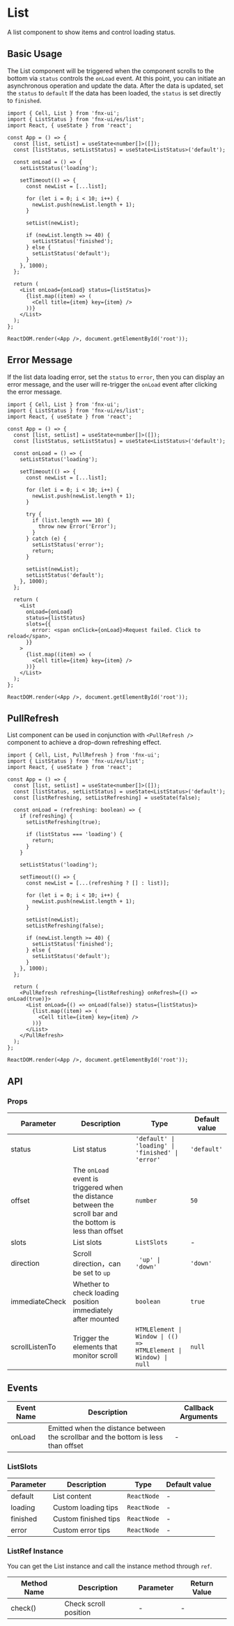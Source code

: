 # List

A list component to show items and control loading status.

## Basic Usage

The List component will be triggered when the component scrolls to the bottom via `status` controls the `onLoad` event. At this point, you can initiate an asynchronous operation and update the data. After the data is updated, set the `status` to `default` If the data has been loaded, the `status` is set directly to `finished`.

```tsx
import { Cell, List } from 'fnx-ui';
import { ListStatus } from 'fnx-ui/es/list';
import React, { useState } from 'react';

const App = () => {
  const [list, setList] = useState<number[]>([]);
  const [listStatus, setListStatus] = useState<ListStatus>('default');

  const onLoad = () => {
    setListStatus('loading');

    setTimeout(() => {
      const newList = [...list];

      for (let i = 0; i < 10; i++) {
        newList.push(newList.length + 1);
      }

      setList(newList);

      if (newList.length >= 40) {
        setListStatus('finished');
      } else {
        setListStatus('default');
      }
    }, 1000);
  };

  return (
    <List onLoad={onLoad} status={listStatus}>
      {list.map((item) => (
        <Cell title={item} key={item} />
      ))}
    </List>
  );
};

ReactDOM.render(<App />, document.getElementById('root'));
```

## Error Message

If the list data loading error, set the `status` to `error`, then you can display an error message, and the user will re-trigger the `onLoad` event after clicking the error message.

```tsx
import { Cell, List } from 'fnx-ui';
import { ListStatus } from 'fnx-ui/es/list';
import React, { useState } from 'react';

const App = () => {
  const [list, setList] = useState<number[]>([]);
  const [listStatus, setListStatus] = useState<ListStatus>('default');

  const onLoad = () => {
    setListStatus('loading');

    setTimeout(() => {
      const newList = [...list];

      for (let i = 0; i < 10; i++) {
        newList.push(newList.length + 1);
      }

      try {
        if (list.length === 10) {
          throw new Error('Error');
        }
      } catch (e) {
        setListStatus('error');
        return;
      }

      setList(newList);
      setListStatus('default');
    }, 1000);
  };

  return (
    <List
      onLoad={onLoad}
      status={listStatus}
      slots={{
        error: <span onClick={onLoad}>Request failed. Click to reload</span>,
      }}
    >
      {list.map((item) => (
        <Cell title={item} key={item} />
      ))}
    </List>
  );
};

ReactDOM.render(<App />, document.getElementById('root'));
```

## PullRefresh

List component can be used in conjunction with `<PullRefresh />` component to achieve a drop-down refreshing effect.

```tsx
import { Cell, List, PullRefresh } from 'fnx-ui';
import { ListStatus } from 'fnx-ui/es/list';
import React, { useState } from 'react';

const App = () => {
  const [list, setList] = useState<number[]>([]);
  const [listStatus, setListStatus] = useState<ListStatus>('default');
  const [listRefreshing, setListRefreshing] = useState(false);

  const onLoad = (refreshing: boolean) => {
    if (refreshing) {
      setListRefreshing(true);

      if (listStatus === 'loading') {
        return;
      }
    }

    setListStatus('loading');

    setTimeout(() => {
      const newList = [...(refreshing ? [] : list)];

      for (let i = 0; i < 10; i++) {
        newList.push(newList.length + 1);
      }

      setList(newList);
      setListRefreshing(false);

      if (newList.length >= 40) {
        setListStatus('finished');
      } else {
        setListStatus('default');
      }
    }, 1000);
  };

  return (
    <PullRefresh refreshing={listRefreshing} onRefresh={() => onLoad(true)}>
      <List onLoad={() => onLoad(false)} status={listStatus}>
        {list.map((item) => (
          <Cell title={item} key={item} />
        ))}
      </List>
    </PullRefresh>
  );
};

ReactDOM.render(<App />, document.getElementById('root'));
```

## API

### Props

| Parameter      | Description                                                                                                 | Type                                                             | Default value |
| -------------- | ----------------------------------------------------------------------------------------------------------- | ---------------------------------------------------------------- | ------------- |
| status         | List status                                                                                                 | `'default' \| 'loading' \| 'finished' \| 'error'`                | `'default'`   |
| offset         | The `onLoad` event is triggered when the distance between the scroll bar and the bottom is less than offset | `number`                                                         | `50`          |
| slots          | List slots                                                                                                  | `ListSlots`                                                      | -             |
| direction      | Scroll direction，can be set to `up`                                                                        | ` 'up' \| 'down'`                                                | `'down'`      |
| immediateCheck | Whether to check loading position immediately after mounted                                                 | `boolean`                                                        | `true`        |
| scrollListenTo | Trigger the elements that monitor scroll                                                                    | `HTMLElement \| Window \| (() => HTMLElement \| Window) \| null` | `null`        |

## Events

| Event Name | Description                                                                        | Callback Arguments |
| ---------- | ---------------------------------------------------------------------------------- | ------------------ |
| onLoad     | Emitted when the distance between the scrollbar and the bottom is less than offset | -                  |

### ListSlots

| Parameter | Description          | Type        | Default value |
| --------- | -------------------- | ----------- | ------------- |
| default   | List content         | `ReactNode` | -             |
| loading   | Custom loading tips  | `ReactNode` | -             |
| finished  | Custom finished tips | `ReactNode` | -             |
| error     | Custom error tips    | `ReactNode` | -             |

### ListRef Instance

You can get the List instance and call the instance method through `ref`.

| Method Name | Description           | Parameter | Return Value |
| ----------- | --------------------- | --------- | ------------ |
| check()     | Check scroll position | -         | -            |
